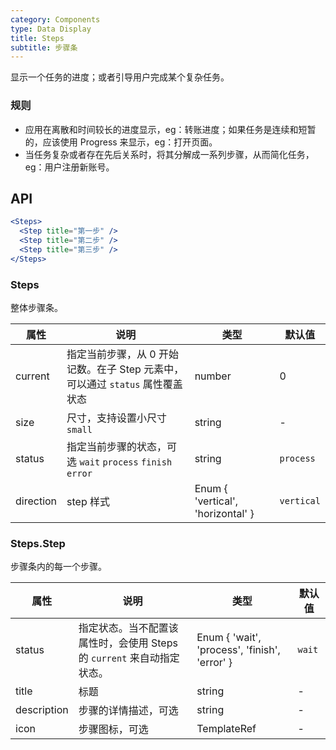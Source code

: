 ```yaml
---
category: Components
type: Data Display
title: Steps
subtitle: 步骤条
---
```



显示一个任务的进度；或者引导用户完成某个复杂任务。

### 规则
- 应用在离散和时间较长的进度显示，eg：转账进度；如果任务是连续和短暂的，应该使用 Progress 来显示，eg：打开页面。
- 当任务复杂或者存在先后关系时，将其分解成一系列步骤，从而简化任务，eg：用户注册新账号。


## API

```jsx
<Steps>
  <Step title="第一步" />
  <Step title="第二步" />
  <Step title="第三步" />
</Steps>
```

### Steps

整体步骤条。

属性 | 说明 | 类型 | 默认值
----|-----|------|------
| current | 指定当前步骤，从 0 开始记数。在子 Step 元素中，可以通过 `status` 属性覆盖状态 | number | 0 |
| size | 尺寸，支持设置小尺寸`small` | string | - |
| status | 指定当前步骤的状态，可选 `wait` `process` `finish` `error` | string | `process` |
| direction | step 样式  |  Enum { 'vertical', 'horizontal' } | `vertical`  |

### Steps.Step

步骤条内的每一个步骤。

属性 | 说明 | 类型 | 默认值
----|-----|------|------
| status | 指定状态。当不配置该属性时，会使用 Steps 的 `current` 来自动指定状态。 | Enum { 'wait', 'process', 'finish', 'error' } | `wait` |
| title | 标题 | string | -     |
| description | 步骤的详情描述，可选 | string | -  |
| icon | 步骤图标，可选 | TemplateRef | - |

